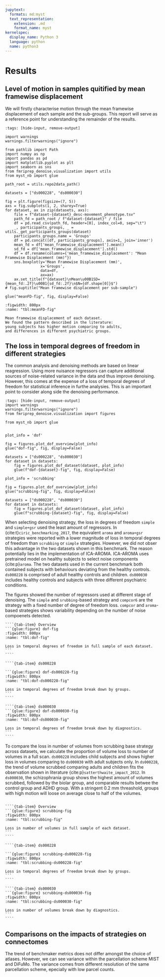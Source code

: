```yaml
---
jupytext:
  formats: md:myst
  text_representation:
    extension: .md
    format_name: myst
kernelspec:
  display_name: Python 3
  language: python
  name: python3
---
```


# Results

## Level of motion in samples quitified by mean framewise displacement

We will firstly characterise motion through the mean framewise displacement of each sample and the sub-groups. 
This report will serve as a reference point for understanding the remainder of the results.

```{code-cell} python3
:tags: [hide-input, remove-output]

import warnings
warnings.filterwarnings("ignore")

from pathlib import Path
import numpy as np
import pandas as pd
import matplotlib.pyplot as plt
import seaborn as sns
from fmriprep_denoise.visualization import utils
from myst_nb import glue

path_root = utils.repo2data_path()

datasets = ["ds000228", "ds000030"]

fig = plt.figure(figsize=(7, 5))
axs = fig.subplots(1, 2, sharey=True)
for dataset, ax in zip(datasets, axs):
    file = f"dataset-{dataset}_desc-movement_phenotype.tsv"
    path_fd = path_root / f"dataset-{dataset}" / file
    df = pd.read_csv(path_fd, header=[0], index_col=0, sep="\t")
    _, participants_groups, _ = utils._get_participants_groups(dataset)
    participants_groups.name = 'Groups'
    df = pd.concat([df, participants_groups], axis=1, join='inner')
    mean_fd = df['mean_framewise_displacement'].mean()
    sd_fd = df['mean_framewise_displacement'].std()
    df = df.rename(columns={'mean_framewise_displacement': "Mean Framewise Displacement (mm)"})
    sns.boxplot(y='Mean Framewise Displacement (mm)',
                x='Groups',
                data=df,
                ax=ax)
    ax.set_title(f"{dataset}\nMean\u00B1SD={mean_fd:.2f}\u00B1{sd_fd:.2f}\n$N={df.shape[0]}$")
# fig.suptitle("Mean framewise displacement per sub-sample")

glue("meanFD-fig", fig, display=False)
```

```{glue:figure} meanFD-fig
:figwidth: 800px
:name: "tbl:meanFD-fig"

Mean framewise displacement of each dataset. 
We found the pattern described in the literature: 
young subjects has higher motion comparing to adults, 
and differences in different psychiatric groups.  
```

## The loss in temporal degrees of freedom in different strategies

The common analysis and denoising methods are based on linear reagression. 
Using more nuisance regressors can capture additional sources of noise-related variance in the data and thus improve denoising.
However, this comes at the expense of a loss of temporal degrees of freedom for statistical inference in furthe analysies.
This is an important point to consider along side the denoising performance.

```{code-cell} python3
:tags: [hide-input, remove-output]
import warnings
warnings.filterwarnings("ignore")
from fmriprep_denoise.visualization import figures

from myst_nb import glue


plot_info = 'dof'

fig = figures.plot_dof_overview(plot_info)
glue("dof-fig", fig, display=False)

datasets = ["ds000228", "ds000030"]
for dataset in datasets:
    fig = figures.plot_dof_dataset(dataset, plot_info)
    glue(f"dof-{dataset}-fig", fig, display=False)

plot_info = 'scrubbing'

fig = figures.plot_dof_overview(plot_info)
glue("scrubbing-fig", fig, display=False)

datasets = ["ds000228", "ds000030"]
for dataset in datasets:
    fig = figures.plot_dof_dataset(dataset, plot_info)
    glue(f"scrubbing-{dataset}-fig", fig, display=False)

```

When selecting denoising strategy, the loss in degrees of freedom `simple` and `simple+gsr` used the least amount of regressors. 
In {cite:t}`ciric_benchmarking_2017`, the equivalent `aroma` and `aroma+gsr` strategies were reported with a lower magnitude of loss in temporal degrees of freedom than `scrubbing` or `simple` strategies.
However, we did not obser this advantage in the two datasets shown in this benchmark. 
The reason potentially lies in the implementation of ICA-AROMA.
ICA-AROMA uses pretrained model on healthy subjects to select noise components {cite:p}`aroma`. 
The two datasets used in the current benchmark both contained subjects with behaviours deviating from the healthy controls. 
`ds000228` is comprised of adult healthy controls and children. 
`ds000030` includes healthy controls and subjects with three different psychiatric conditions. 

The figures showed the number of regressors used at different stage of denoising. 
The `simple` and `srubbing`-based strategy and `compcor6` are the strategy with a fixed number of degree of freedom loss.
`compcor` and `aroma`-based strategies shows variability depending on the number of noise compoenets detected.

`````{tab-set}
````{tab-item} Overview
```{glue:figure} dof-fig
:figwidth: 800px
:name: "tbl:dof-fig"

Loss in temporal degrees of freedom in full sample of each dataset. 
```
````

````{tab-item} ds000228

```{glue:figure} dof-ds000228-fig
:figwidth: 800px
:name: "tbl:dof-ds000228-fig"

Loss in temporal degrees of freedom break down by groups. 
```
````

````{tab-item} ds000030
```{glue:figure} dof-ds000030-fig
:figwidth: 800px
:name: "tbl:dof-ds000030-fig"

Loss in temporal degrees of freedom break down by diagnostics. 
```
````

`````

To compare the loss in number of volumes from scrubbing base strategy across datasets, 
we calculate the proportion of volume loss to number of volumes in a full scan.
`ds000228` includes child subjects and shows higher loss in volumes comparing to `ds000030` with adult subjects only.
In `ds000228`, the trend of volume scrubbed comparing adults and children fits the observation shown in literature {cite:p}`satterthwaite_impact_2012`. 
In `ds000030`, the schizophrania group shows the highest amount of volumes scrubbed, followed by the biolar group, and comparable results betwee the control group and ADHD group.
With a stringent 0.2 mm threashold, groups with high motion will loose on average close to half of the volumes.

<!-- The figure below can be further trimmed down. -->

`````{tab-set}

````{tab-item} Overview
```{glue:figure} scrubbing-fig
:figwidth: 800px
:name: "tbl:scrubbing-fig"

Loss in number of volumes in full sample of each dataset. 
```
````

````{tab-item} ds000228

```{glue:figure} scrubbing-ds000228-fig
:figwidth: 800px
:name: "tbl:scrubbing-ds000228-fig"

Loss in temporal degrees of freedom break down by groups. 
```
````

````{tab-item} ds000030
```{glue:figure} scrubbing-ds000030-fig
:figwidth: 800px
:name: "tbl:scrubbing-ds000030-fig"

Loss in number of volumes break down by diagnostics. 
```
````

`````


## Comparisons on the impacts of strategies on connectomes

The trend of benchmaker metrics does not differ amongst the choice of atlases.
However, we can see variance within the parcellation scheme MIST and DiFuMo.
The variance comes from different resolution of the same parcellation scheme, epecially with low parcel counts.
